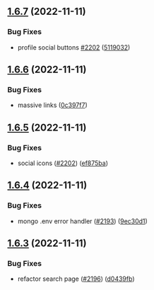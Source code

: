 ## [1.6.7](https://github.com/EddieHubCommunity/LinkFree/compare/v1.6.6...v1.6.7) (2022-11-11)


### Bug Fixes

* profile social buttons [#2202](https://github.com/EddieHubCommunity/LinkFree/issues/2202) ([5119032](https://github.com/EddieHubCommunity/LinkFree/commit/5119032213933e16d62f5f292562a087bb6f26f6))



## [1.6.6](https://github.com/EddieHubCommunity/LinkFree/compare/v1.6.5...v1.6.6) (2022-11-11)


### Bug Fixes

* massive links ([0c397f7](https://github.com/EddieHubCommunity/LinkFree/commit/0c397f78273eb5be65bc4bb9884469c59c84f8b7))



## [1.6.5](https://github.com/EddieHubCommunity/LinkFree/compare/v1.6.4...v1.6.5) (2022-11-11)


### Bug Fixes

* social icons ([#2202](https://github.com/EddieHubCommunity/LinkFree/issues/2202)) ([ef875ba](https://github.com/EddieHubCommunity/LinkFree/commit/ef875ba076eca6dc6ec2b72b51e4944670104a3c))



## [1.6.4](https://github.com/EddieHubCommunity/LinkFree/compare/v1.6.3...v1.6.4) (2022-11-11)


### Bug Fixes

* mongo .env error handler ([#2193](https://github.com/EddieHubCommunity/LinkFree/issues/2193)) ([9ec30d1](https://github.com/EddieHubCommunity/LinkFree/commit/9ec30d15d40ad5d5f266fa69a80e4abcfd751a04))



## [1.6.3](https://github.com/EddieHubCommunity/LinkFree/compare/v1.6.2...v1.6.3) (2022-11-11)


### Bug Fixes

* refactor search page ([#2196](https://github.com/EddieHubCommunity/LinkFree/issues/2196)) ([d0439fb](https://github.com/EddieHubCommunity/LinkFree/commit/d0439fbab6413dbeefa68178ddfe6ec5b11629a4))



